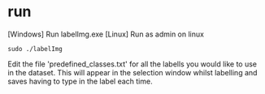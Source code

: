 # run
[Windows]
Run labelImg.exe
[Linux]
Run as admin on linux
```
sudo ./labelImg
```

Edit the file 'predefined_classes.txt' for all the labells you would like to use in the dataset. 
This will appear in the selection window whilst labelling and saves having to type in the label each time.